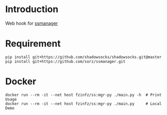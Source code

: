 # Introduction
Web hook for [ssmanager](https://github.com/sorz/ssmanager)

# Requirement
```
pip install git+https://github.com/shadowsocks/shadowsocks.git@master
pip install git+https://github.com/sorz/ssmanager.git
```

# Docker
```
docker run --rm -it --net host fzinfz/ss:mgr-py ./main.py -h  # Print Usage
docker run --rm -it --net host fzinfz/ss:mgr-py ./main.py     # Local Demo
```

